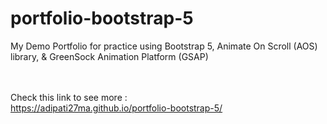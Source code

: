 # portfolio-bootstrap-5
My Demo Portfolio for practice using Bootstrap 5, Animate On Scroll (AOS) library, & GreenSock Animation Platform (GSAP)<br>
<br><br>

Check this link to see more :<br>
https://adipati27ma.github.io/portfolio-bootstrap-5/
